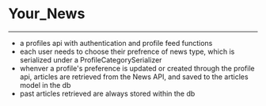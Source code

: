 # Your_News
----
- a profiles api with authentication and profile feed functions
- each user needs to choose their prefrence of news type, which is serialized under a ProfileCategorySerializer
- whenver a profile's preference is updated or created through the profile api, articles are retrieved from the News API, and saved to the articles model in the db
- past articles retrieved are always stored within the db